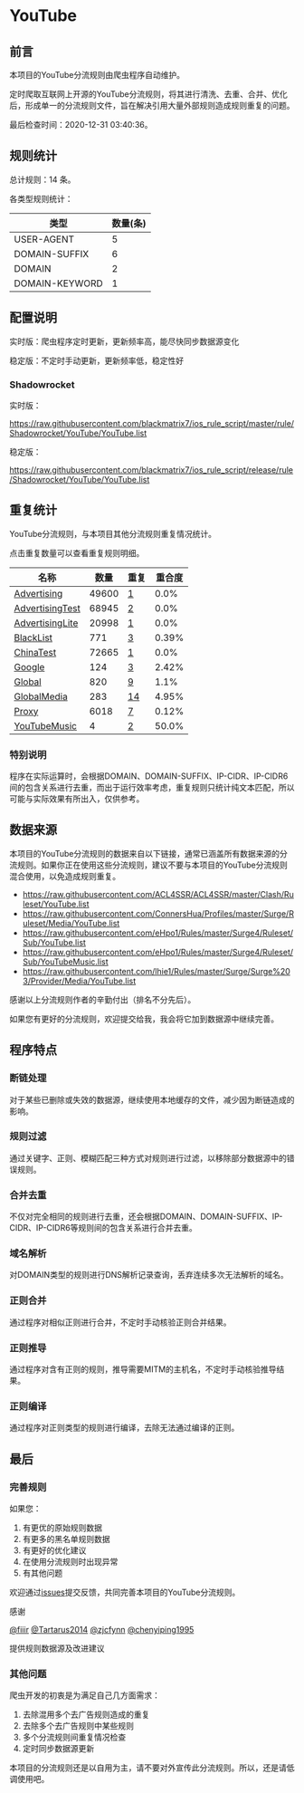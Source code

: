# YouTube

## 前言

本项目的YouTube分流规则由爬虫程序自动维护。

定时爬取互联网上开源的YouTube分流规则，将其进行清洗、去重、合并、优化后，形成单一的分流规则文件，旨在解决引用大量外部规则造成规则重复的问题。



最后检查时间：2020-12-31 03:40:36。

## 规则统计

总计规则：14 条。

各类型规则统计：

| 类型 | 数量(条) |
| ---- | ---- |
| USER-AGENT | 5 |
| DOMAIN-SUFFIX | 6 |
| DOMAIN | 2 |
| DOMAIN-KEYWORD | 1 |
## 配置说明

实时版：爬虫程序定时更新，更新频率高，能尽快同步数据源变化

稳定版：不定时手动更新，更新频率低，稳定性好

### Shadowrocket 
实时版：

https://raw.githubusercontent.com/blackmatrix7/ios_rule_script/master/rule/Shadowrocket/YouTube/YouTube.list

稳定版：

https://raw.githubusercontent.com/blackmatrix7/ios_rule_script/release/rule/Shadowrocket/YouTube/YouTube.list

## 重复统计

YouTube分流规则，与本项目其他分流规则重复情况统计。

点击重复数量可以查看重复规则明细。

| 名称 | 数量 | 重复 | 重合度 |
| ---- | ---- | ---- | ------ |
|  [Advertising](https://github.com/blackmatrix7/ios_rule_script/tree/master/rule/Shadowrocket/Advertising)    | 49600   | [1](https://raw.githubusercontent.com/blackmatrix7/ios_rule_script/master/rule/Shadowrocket/YouTube/YouTube_Repeat.list)   |   0.0% |
|  [AdvertisingTest](https://github.com/blackmatrix7/ios_rule_script/tree/master/rule/Shadowrocket/AdvertisingTest)    | 68945   | [2](https://raw.githubusercontent.com/blackmatrix7/ios_rule_script/master/rule/Shadowrocket/YouTube/YouTube_Repeat.list)   |   0.0% |
|  [AdvertisingLite](https://github.com/blackmatrix7/ios_rule_script/tree/master/rule/Shadowrocket/AdvertisingLite)    | 20998   | [1](https://raw.githubusercontent.com/blackmatrix7/ios_rule_script/master/rule/Shadowrocket/YouTube/YouTube_Repeat.list)   |   0.0% |
|  [BlackList](https://github.com/blackmatrix7/ios_rule_script/tree/master/rule/Shadowrocket/BlackList)    | 771   | [3](https://raw.githubusercontent.com/blackmatrix7/ios_rule_script/master/rule/Shadowrocket/YouTube/YouTube_Repeat.list)   |   0.39% |
|  [ChinaTest](https://github.com/blackmatrix7/ios_rule_script/tree/master/rule/Shadowrocket/ChinaTest)    | 72665   | [1](https://raw.githubusercontent.com/blackmatrix7/ios_rule_script/master/rule/Shadowrocket/YouTube/YouTube_Repeat.list)   |   0.0% |
|  [Google](https://github.com/blackmatrix7/ios_rule_script/tree/master/rule/Shadowrocket/Google)    | 124   | [3](https://raw.githubusercontent.com/blackmatrix7/ios_rule_script/master/rule/Shadowrocket/YouTube/YouTube_Repeat.list)   |   2.42% |
|  [Global](https://github.com/blackmatrix7/ios_rule_script/tree/master/rule/Shadowrocket/Global)    | 820   | [9](https://raw.githubusercontent.com/blackmatrix7/ios_rule_script/master/rule/Shadowrocket/YouTube/YouTube_Repeat.list)   |   1.1% |
|  [GlobalMedia](https://github.com/blackmatrix7/ios_rule_script/tree/master/rule/Shadowrocket/GlobalMedia)    | 283   | [14](https://raw.githubusercontent.com/blackmatrix7/ios_rule_script/master/rule/Shadowrocket/YouTube/YouTube_Repeat.list)   |   4.95% |
|  [Proxy](https://github.com/blackmatrix7/ios_rule_script/tree/master/rule/Shadowrocket/Proxy)    | 6018   | [7](https://raw.githubusercontent.com/blackmatrix7/ios_rule_script/master/rule/Shadowrocket/YouTube/YouTube_Repeat.list)   |   0.12% |
|  [YouTubeMusic](https://github.com/blackmatrix7/ios_rule_script/tree/master/rule/Shadowrocket/YouTubeMusic)    | 4   | [2](https://raw.githubusercontent.com/blackmatrix7/ios_rule_script/master/rule/Shadowrocket/YouTube/YouTube_Repeat.list)   |   50.0% |
### 特别说明
程序在实际运算时，会根据DOMAIN、DOMAIN-SUFFIX、IP-CIDR、IP-CIDR6间的包含关系进行去重，而出于运行效率考虑，重复规则只统计纯文本匹配，所以可能与实际效果有所出入，仅供参考。

## 数据来源

本项目的YouTube分流规则的数据来自以下链接，通常已涵盖所有数据来源的分流规则。如果你正在使用这些分流规则，建议不要与本项目的YouTube分流规则混合使用，以免造成规则重复。

- https://raw.githubusercontent.com/ACL4SSR/ACL4SSR/master/Clash/Ruleset/YouTube.list
- https://raw.githubusercontent.com/ConnersHua/Profiles/master/Surge/Ruleset/Media/YouTube.list
- https://raw.githubusercontent.com/eHpo1/Rules/master/Surge4/Ruleset/Sub/YouTube.list
- https://raw.githubusercontent.com/eHpo1/Rules/master/Surge4/Ruleset/Sub/YouTubeMusic.list
- https://raw.githubusercontent.com/lhie1/Rules/master/Surge/Surge%203/Provider/Media/YouTube.list


感谢以上分流规则作者的辛勤付出（排名不分先后）。

如果您有更好的分流规则，欢迎提交给我，我会将它加到数据源中继续完善。

## 程序特点

### 断链处理

对于某些已删除或失效的数据源，继续使用本地缓存的文件，减少因为断链造成的影响。

### 规则过滤

通过关键字、正则、模糊匹配三种方式对规则进行过滤，以移除部分数据源中的错误规则。

### 合并去重

不仅对完全相同的规则进行去重，还会根据DOMAIN、DOMAIN-SUFFIX、IP-CIDR、IP-CIDR6等规则间的包含关系进行合并去重。

### 域名解析

对DOMAIN类型的规则进行DNS解析记录查询，丢弃连续多次无法解析的域名。

### 正则合并

通过程序对相似正则进行合并，不定时手动核验正则合并结果。

### 正则推导

通过程序对含有正则的规则，推导需要MITM的主机名，不定时手动核验推导结果。

### 正则编译

通过程序对正则类型的规则进行编译，去除无法通过编译的正则。

## 最后

### 完善规则

如果您：

1. 有更优的原始规则数据
2. 有更多的黑名单规则数据
3. 有更好的优化建议
4. 在使用分流规则时出现异常
5. 有其他问题

欢迎通过[issues](https://github.com/blackmatrix7/ios_rule_script/issues/new)提交反馈，共同完善本项目的YouTube分流规则。

感谢

[@fiiir](https://github.com/fiiir) [@Tartarus2014](https://github.com/Tartarus2014) [@zjcfynn](https://github.com/zjcfynn) [@chenyiping1995](https://github.com/chenyiping1995) 

提供规则数据源及改进建议

### 其他问题

爬虫开发的初衷是为满足自己几方面需求：

1. 去除混用多个去广告规则造成的重复
2. 去除多个去广告规则中某些规则
3. 多个分流规则间重复情况检查
4. 定时同步数据源更新

本项目的分流规则还是以自用为主，请不要对外宣传此分流规则。所以，还是请低调使用吧。